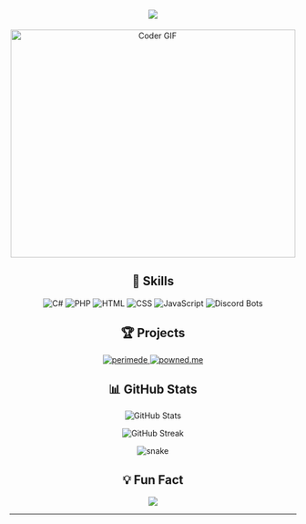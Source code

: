 
<!-- Header with animated name -->
<h1 align="center">
  <img src="https://readme-typing-svg.herokuapp.com/?lines=Hello,+There!+👋;This+is+Runtime....;Nice+to+meet+you!&center=true&size=30">
</h1>

<!-- Animated developer greeting -->
<p align="center">
  <img src="https://media.giphy.com/media/SWoSkN6DxTszqIKEqv/giphy.gif" alt="Coder GIF" width="500" height="400">
</p>

<!-- Skills section -->
<h2 align="center">🚀 Skills</h2>

<p align="center">
  <img src="https://img.shields.io/badge/C%23-239120?style=for-the-badge&logo=c-sharp&logoColor=white" alt="C#">
  <img src="https://img.shields.io/badge/PHP-777BB4?style=for-the-badge&logo=php&logoColor=white" alt="PHP">
  <img src="https://img.shields.io/badge/HTML5-E34F26?style=for-the-badge&logo=html5&logoColor=white" alt="HTML">
  <img src="https://img.shields.io/badge/CSS3-1572B6?style=for-the-badge&logo=css3&logoColor=white" alt="CSS">
  <img src="https://img.shields.io/badge/JavaScript-F7DF1E?style=for-the-badge&logo=javascript&logoColor=black" alt="JavaScript">
  <img src="https://img.shields.io/badge/Discord_Bots-7289DA?style=for-the-badge&logo=discord&logoColor=white" alt="Discord Bots">
</p>

<!-- Project highlights section -->
<h2 align="center">🏆 Projects</h2>

<p align="center">
  <a href="#" target="_blank">
    <img src="https://img.shields.io/badge/perimede-CSGO_Software-red?style=for-the-badge" alt="perimede">
  </a>
  <a href="#" target="_blank">
    <img src="https://img.shields.io/badge/powned.me-CSGO_Software-blue?style=for-the-badge" alt="powned.me">
  </a>
</p>

<!-- GitHub statistics and metrics -->
<h2 align="center">📊 GitHub Stats</h2>

<p align="center">
  <img src="https://github-readme-stats.vercel.app/api?username=runtime1&show_icons=true&theme=radical" alt="GitHub Stats">
</p>

<p align="center">
  <img src="https://github-readme-streak-stats.herokuapp.com/?user=runtime1&theme=radical" alt="GitHub Streak">
</p>

<!-- Animated contribution graph -->
<p align="center">
  <img src="https://github.com/runtime1/runtime1/blob/output/github-contribution-grid-snake.svg" alt="snake">
</p>

<!-- Footer -->
<h2 align="center">💡 Fun Fact</h2>
<p align="center">
  <img src="https://readme-typing-svg.herokuapp.com/?lines=Did+you+know+that...;The+first+computer+bug+was+an+actual+bug?&center=true&size=24">
</p>

---
